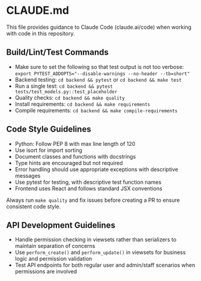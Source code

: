 # CLAUDE.md

This file provides guidance to Claude Code (claude.ai/code) when working with code in this repository.

## Build/Lint/Test Commands
- Make sure to set the following so that test output is not too verbose: `export PYTEST_ADDOPTS="--disable-warnings --no-header --tb=short"`
- Backend testing: `cd backend && pytest` or `cd backend && make test`
- Run a single test: `cd backend && pytest tests/test_models.py::test_placeholder`
- Quality checks: `cd backend && make quality`
- Install requirements: `cd backend && make requirements`
- Compile requirements: `cd backend && make compile-requirements`

## Code Style Guidelines
- Python: Follow PEP 8 with max line length of 120
- Use isort for import sorting
- Document classes and functions with docstrings
- Type hints are encouraged but not required
- Error handling should use appropriate exceptions with descriptive messages
- Use pytest for testing, with descriptive test function names
- Frontend uses React and follows standard JSX conventions

Always run `make quality` and fix issues before creating a PR to ensure consistent code style.

## API Development Guidelines
- Handle permission checking in viewsets rather than serializers to maintain separation of concerns
- Use `perform_create()` and `perform_update()` in viewsets for business logic and permission validation
- Test API endpoints for both regular user and admin/staff scenarios when permissions are involved
